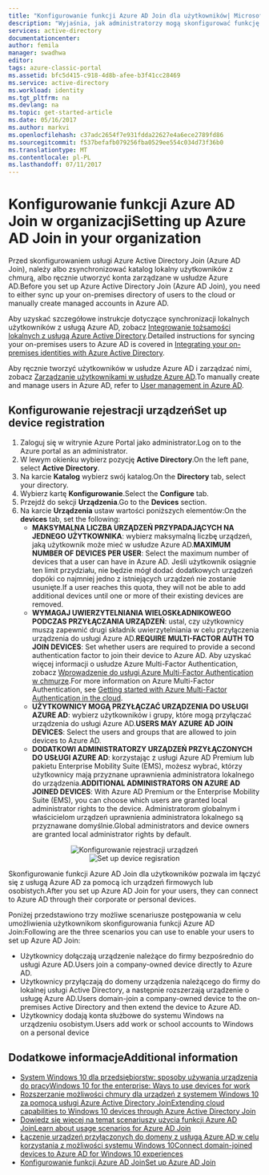 ```yaml
---
title: "Konfigurowanie funkcji Azure AD Join dla użytkowników| Microsoft Docs"
description: "Wyjaśnia, jak administratorzy mogą skonfigurować funkcję Azure AD Join dla katalogu lokalnego i rejestracji urządzeń."
services: active-directory
documentationcenter: 
author: femila
manager: swadhwa
editor: 
tags: azure-classic-portal
ms.assetid: bfc5d415-c918-4d8b-afee-b3f41cc28469
ms.service: active-directory
ms.workload: identity
ms.tgt_pltfrm: na
ms.devlang: na
ms.topic: get-started-article
ms.date: 05/16/2017
ms.author: markvi
ms.openlocfilehash: c37adc2654f7e931fdda22627e4a6ece2789fd86
ms.sourcegitcommit: f537befafb079256fba0529ee554c034d73f36b0
ms.translationtype: MT
ms.contentlocale: pl-PL
ms.lasthandoff: 07/11/2017
---
```

# <a name="setting-up-azure-ad-join-in-your-organization"></a><span data-ttu-id="2381d-103">Konfigurowanie funkcji Azure AD Join w organizacji</span><span class="sxs-lookup"><span data-stu-id="2381d-103">Setting up Azure AD Join in your organization</span></span>
<span data-ttu-id="2381d-104">Przed skonfigurowaniem usługi Azure Active Directory Join (Azure AD Join), należy albo zsynchronizować katalog lokalny użytkowników z chmurą, albo ręcznie utworzyć konta zarządzane w usłudze Azure AD.</span><span class="sxs-lookup"><span data-stu-id="2381d-104">Before you set up Azure Active Directory Join (Azure AD Join), you need to either sync up your on-premises directory of users to the cloud or manually create managed accounts in Azure AD.</span></span>

<span data-ttu-id="2381d-105">Aby uzyskać szczegółowe instrukcje dotyczące synchronizacji lokalnych użytkowników z usługą Azure AD, zobacz [Integrowanie tożsamości lokalnych z usługą Azure Active Directory](active-directory-aadconnect.md).</span><span class="sxs-lookup"><span data-stu-id="2381d-105">Detailed instructions for syncing your on-premises users to Azure AD is covered in [Integrating your on-premises identities with Azure Active Directory](active-directory-aadconnect.md).</span></span>

<span data-ttu-id="2381d-106">Aby ręcznie tworzyć użytkowników w usłudze Azure AD i zarządzać nimi, zobacz [Zarządzanie użytkownikami w usłudze Azure AD](https://msdn.microsoft.com/library/azure/hh967609.aspx).</span><span class="sxs-lookup"><span data-stu-id="2381d-106">To manually create and manage users in Azure AD, refer to [User management in Azure AD](https://msdn.microsoft.com/library/azure/hh967609.aspx).</span></span>

## <a name="set-up-device-registration"></a><span data-ttu-id="2381d-107">Konfigurowanie rejestracji urządzeń</span><span class="sxs-lookup"><span data-stu-id="2381d-107">Set up device registration</span></span>
1. <span data-ttu-id="2381d-108">Zaloguj się w witrynie Azure Portal jako administrator.</span><span class="sxs-lookup"><span data-stu-id="2381d-108">Log on to the Azure portal as an administrator.</span></span>
2. <span data-ttu-id="2381d-109">W lewym okienku wybierz pozycję **Active Directory**.</span><span class="sxs-lookup"><span data-stu-id="2381d-109">On the left pane, select **Active Directory**.</span></span>
3. <span data-ttu-id="2381d-110">Na karcie **Katalog** wybierz swój katalog.</span><span class="sxs-lookup"><span data-stu-id="2381d-110">On the **Directory** tab, select your directory.</span></span>
4. <span data-ttu-id="2381d-111">Wybierz kartę **Konfigurowanie**.</span><span class="sxs-lookup"><span data-stu-id="2381d-111">Select the **Configure** tab.</span></span>
5. <span data-ttu-id="2381d-112">Przejdź do sekcji **Urządzenia**.</span><span class="sxs-lookup"><span data-stu-id="2381d-112">Go to the **Devices** section.</span></span>
6. <span data-ttu-id="2381d-113">Na karcie **Urządzenia** ustaw wartości poniższych elementów:</span><span class="sxs-lookup"><span data-stu-id="2381d-113">On the **devices** tab, set the following:</span></span>  
   * <span data-ttu-id="2381d-114">**MAKSYMALNA LICZBA URZĄDZEŃ PRZYPADAJĄCYCH NA JEDNEGO UŻYTKOWNIKA**: wybierz maksymalną liczbę urządzeń, jaką użytkownik może mieć w usłudze Azure AD.</span><span class="sxs-lookup"><span data-stu-id="2381d-114">**MAXIMUM NUMBER OF DEVICES PER USER**: Select the maximum number of devices that a user can have in Azure AD.</span></span>  <span data-ttu-id="2381d-115">Jeśli użytkownik osiągnie ten limit przydziału, nie będzie mógł dodać dodatkowych urządzeń dopóki co najmniej jedno z istniejących urządzeń nie zostanie usunięte.</span><span class="sxs-lookup"><span data-stu-id="2381d-115">If a user reaches this quota, they will not be able to add additional devices until one or more of their existing devices are removed.</span></span>
   * <span data-ttu-id="2381d-116">**WYMAGAJ UWIERZYTELNIANIA WIELOSKŁADNIKOWEGO PODCZAS PRZYŁĄCZANIA URZĄDZEŃ**: ustal, czy użytkownicy muszą zapewnić drugi składnik uwierzytelniania w celu przyłączenia urządzenia do usługi Azure AD.</span><span class="sxs-lookup"><span data-stu-id="2381d-116">**REQUIRE MULTI-FACTOR AUTH TO JOIN DEVICES**: Set whether users are required to provide a second authentication factor to join their device to Azure AD.</span></span> <span data-ttu-id="2381d-117">Aby uzyskać więcej informacji o usłudze Azure Multi-Factor Authentication, zobacz [Wprowadzenie do usługi Azure Multi-Factor Authentication w chmurze](../multi-factor-authentication/multi-factor-authentication-get-started-cloud.md).</span><span class="sxs-lookup"><span data-stu-id="2381d-117">For more information on Azure Multi-Factor Authentication, see [Getting started with Azure Multi-Factor Authentication in the cloud](../multi-factor-authentication/multi-factor-authentication-get-started-cloud.md).</span></span>
   * <span data-ttu-id="2381d-118">**UŻYTKOWNICY MOGĄ PRZYŁĄCZAĆ URZĄDZENIA DO USŁUGI AZURE AD**: wybierz użytkowników i grupy, które mogą przyłączać urządzenia do usługi Azure AD.</span><span class="sxs-lookup"><span data-stu-id="2381d-118">**USERS MAY AZURE AD JOIN DEVICES**: Select the users and groups that are allowed to join devices to Azure AD.</span></span>
   * <span data-ttu-id="2381d-119">**DODATKOWI ADMINISTRATORZY URZĄDZEŃ PRZYŁĄCZONYCH DO USŁUGI AZURE AD**: korzystając z usługi Azure AD Premium lub pakietu Enterprise Mobility Suite (EMS), możesz wybrać, którzy użytkownicy mają przyznane uprawnienia administratora lokalnego do urządzenia.</span><span class="sxs-lookup"><span data-stu-id="2381d-119">**ADDITIONAL ADMINISTRATORS ON AZURE AD JOINED DEVICES**: With Azure AD Premium or the Enterprise Mobility Suite (EMS), you can choose which users are granted local administrator rights to the device.</span></span> <span data-ttu-id="2381d-120">Administratorom globalnym i właścicielom urządzeń uprawnienia administratora lokalnego są przyznawane domyślnie.</span><span class="sxs-lookup"><span data-stu-id="2381d-120">Global administrators and device owners are granted local administrator rights by default.</span></span>

<span data-ttu-id="2381d-121"><center>![Konfigurowanie rejestracji urządzeń](./media/active-directory-azureadjoin/active-directory-aadjoin-configure-devices.png) </center></span><span class="sxs-lookup"><span data-stu-id="2381d-121"><center>![Set up device regisration](./media/active-directory-azureadjoin/active-directory-aadjoin-configure-devices.png) </center></span></span>

<span data-ttu-id="2381d-122">Skonfigurowanie funkcji Azure AD Join dla użytkowników pozwala im łączyć się z usługą Azure AD za pomocą ich urządzeń firmowych lub osobistych.</span><span class="sxs-lookup"><span data-stu-id="2381d-122">After you set up Azure AD Join for your users, they can connect to Azure AD through their corporate or personal devices.</span></span>

<span data-ttu-id="2381d-123">Poniżej przedstawiono trzy możliwe scenariusze postępowania w celu umożliwienia użytkownikom skonfigurowania funkcji Azure AD Join:</span><span class="sxs-lookup"><span data-stu-id="2381d-123">Following are the three scenarios you can use to enable your users to set up Azure AD Join:</span></span>

* <span data-ttu-id="2381d-124">Użytkownicy dołączają urządzenie należące do firmy bezpośrednio do usługi Azure AD.</span><span class="sxs-lookup"><span data-stu-id="2381d-124">Users join a company-owned device directly to Azure AD.</span></span>
* <span data-ttu-id="2381d-125">Użytkownicy przyłączają do domeny urządzenia należącego do firmy do lokalnej usługi Active Directory, a następnie rozszerzają urządzenie o usługę Azure AD.</span><span class="sxs-lookup"><span data-stu-id="2381d-125">Users domain-join a company-owned device to the on-premises Active Directory and then extend the device to Azure AD.</span></span>
* <span data-ttu-id="2381d-126">Użytkownicy dodają konta służbowe do systemu Windows na urządzeniu osobistym.</span><span class="sxs-lookup"><span data-stu-id="2381d-126">Users add work or school accounts to Windows on a personal device</span></span>

## <a name="additional-information"></a><span data-ttu-id="2381d-127">Dodatkowe informacje</span><span class="sxs-lookup"><span data-stu-id="2381d-127">Additional information</span></span>
* [<span data-ttu-id="2381d-128">System Windows 10 dla przedsiębiorstw: sposoby używania urządzenia do pracy</span><span class="sxs-lookup"><span data-stu-id="2381d-128">Windows 10 for the enterprise: Ways to use devices for work</span></span>](active-directory-azureadjoin-windows10-devices-overview.md)
* [<span data-ttu-id="2381d-129">Rozszerzanie możliwości chmury dla urządzeń z systemem Windows 10 za pomocą usługi Azure Active Directory Join</span><span class="sxs-lookup"><span data-stu-id="2381d-129">Extending cloud capabilities to Windows 10 devices through Azure Active Directory Join</span></span>](active-directory-azureadjoin-user-upgrade.md)
* [<span data-ttu-id="2381d-130">Dowiedz się więcej na temat scenariuszy użycia funkcji Azure AD Join</span><span class="sxs-lookup"><span data-stu-id="2381d-130">Learn about usage scenarios for Azure AD Join</span></span>](active-directory-azureadjoin-deployment-aadjoindirect.md)
* [<span data-ttu-id="2381d-131">Łączenie urządzeń przyłączonych do domeny z usługą Azure AD w celu korzystania z możliwości systemu Windows 10</span><span class="sxs-lookup"><span data-stu-id="2381d-131">Connect domain-joined devices to Azure AD for Windows 10 experiences</span></span>](active-directory-azureadjoin-devices-group-policy.md)
* [<span data-ttu-id="2381d-132">Konfigurowanie funkcji Azure AD Join</span><span class="sxs-lookup"><span data-stu-id="2381d-132">Set up Azure AD Join</span></span>](active-directory-azureadjoin-setup.md)

